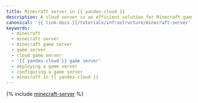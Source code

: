 ```yaml
---
title: Minecraft server in {{ yandex-cloud }}
description: A cloud server is an efficient solution for Minecraft gamers. Follow this guide to configure your own Minecraft server in {{ yandex-cloud }}.
canonical: '{{ link-docs }}/tutorials/infrastructure/minecraft-server'
keywords:
  - minecraft
  - minecraft server
  - minecraft game server
  - game server
  - cloud game server
  - '{{ yandex-cloud }} game server'
  - deploying a game server
  - configuring a game server
  - minecraft in {{ yandex-cloud }}
---
```


{% include [minecraft-server](../../_tutorials/infrastructure/minecraft-server.md) %}
